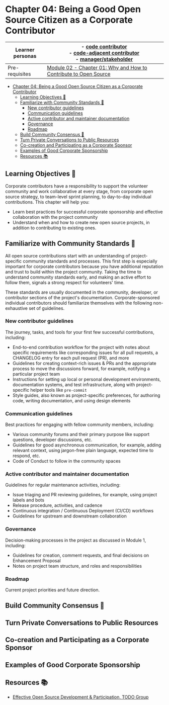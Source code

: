 # Chapter 04: Being a Good Open Source Citizen as a Corporate Contributor

<!-- TODO: Verify chapter links after 2.01 is merged -->

| Learner personas | - [code contributor](../README.md#code-contributor-)<br> - [code-adjacent contributor](../README.md#code-adjacent-contributor-)<br> - [manager/stakeholder](../README.md#managerstakeholder-) |
| ---------------- | --------------------------------------------------------------------------------------------------------------------------------------------------------------------------------------------- |
| Pre-requisites   | [Module 02 - Chapter 01: Why and How to Contribute to Open Source](./01-why-contribute-to-oss.md)                                                                                             |

- [Chapter 04: Being a Good Open Source Citizen as a Corporate Contributor](#chapter-04-being-a-good-open-source-citizen-as-a-corporate-contributor)
  - [Learning Objectives 🧠](#learning-objectives-)
  - [Familiarize with Community Standards 🔖](#familiarize-with-community-standards-)
    - [New contributor guidelines](#new-contributor-guidelines)
    - [Communication guidelines](#communication-guidelines)
    - [Active contributor and maintainer documentation](#active-contributor-and-maintainer-documentation)
    - [Governance](#governance)
    - [Roadmap](#roadmap)
  - [Build Community Consensus 🤝](#build-community-consensus-)
  - [Turn Private Conversations to Public Resources](#turn-private-conversations-to-public-resources)
  - [Co-creation and Participating as a Corporate Sponsor](#co-creation-and-participating-as-a-corporate-sponsor)
  - [Examples of Good Corporate Sponsorship](#examples-of-good-corporate-sponsorship)
  - [Resources 📚](#resources-)

## Learning Objectives 🧠

Corporate contributors have a responsibility to support the volunteer community and work collaborative at every stage, from corporate open source strategy, to team-level sprint planning, to day-to-day individual contributions. This chapter will help you:

- Learn best practices for successful corporate sponsorship and effective collaboration with the project community
- Understand when and how to create new open source projects, in addition to contributing to existing ones.

## Familiarize with Community Standards 🔖

All open source contributions start with an understanding of project-specific community standards and processes. This first step is especially important for corporate contributors because you have additional reputation and trust to build within the project community. Taking the time to understand community standards early, and making an active effort to follow them, signals a strong respect for volunteers' time.

These standards are usually documented in the community, developer, or contributor sections of the project's documentation. Corporate-sponsored individual contributors should familiarize themselves with the following non-exhaustive set of guidelines.

### New contributor guidelines

The journey, tasks, and tools for your first few successful contributions, including:

- End-to-end contribution workflow for the project with notes about specific requirements like corresponding issues for all pull requests, a CHANGELOG entry for each pull request (PR), and more
- Guidelines for creating context-rich issues & PRs and the appropriate process to move the discussions forward, for example, notifying a particular project team
- Instructions for setting up local or personal development environments, documentation systems, and test infrastructure, along with project-specific helper tools like `pre-commit`
- Style guides, also known as project-specific preferences, for authoring code, writing documentation, and using design elements

### Communication guidelines

Best practices for engaging with fellow community members, including:

- Various community forums and their primary purpose like support questions, developer discussions, etc.
- Guidelines for good asynchronous communication, for example, adding relevant context, using jargon-free plain language, expected time to respond, etc.
- Code of Conduct to follow in the community spaces

### Active contributor and maintainer documentation

Guidelines for regular maintenance activities, including:

- Issue triaging and PR reviewing guidelines, for example, using project labels and bots
- Release procedure, activities, and cadence
- Continuous integration / Continuous Deployment (CI/CD) workflows
- Guidelines for upstream and downstream collaboration

### Governance

Decision-making processes in the project as discussed in Module 1, including:

- Guidelines for creation, comment requests, and final decisions on Enhancement Proposal
- Notes on project team structure, and roles and responsibilities

### Roadmap

Current project priorities and future direction.

## Build Community Consensus 🤝

<!-- TODO: https://github.com/Quansight-Labs/czi-oss-training/issues/37 -->

## Turn Private Conversations to Public Resources

<!-- TODO: https://github.com/Quansight-Labs/czi-oss-training/issues/36 -->

## Co-creation and Participating as a Corporate Sponsor

<!-- TODO: https://github.com/Quansight-Labs/czi-oss-training/issues/17 -->

## Examples of Good Corporate Sponsorship

<!-- TODO: https://github.com/Quansight-Labs/czi-oss-training/issues/42 -->

## Resources 📚

- [Effective Open Source Development & Participation, TODO Group](https://github.com/todogroup/ospo-career-path/blob/main/OSPO-101/module4/README.md)
